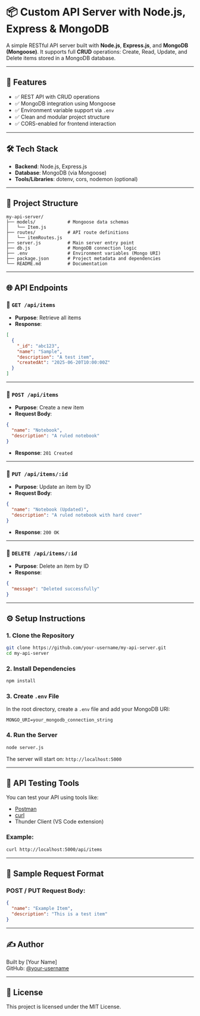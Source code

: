 # 📦 Custom API Server with Node.js, Express & MongoDB

A simple RESTful API server built with **Node.js**, **Express.js**, and **MongoDB (Mongoose)**. It supports full **CRUD** operations: Create, Read, Update, and Delete items stored in a MongoDB database.

---

## 🚀 Features

- ✅ REST API with CRUD operations
- ✅ MongoDB integration using Mongoose
- ✅ Environment variable support via `.env`
- ✅ Clean and modular project structure
- ✅ CORS-enabled for frontend interaction

---

## 🛠️ Tech Stack

- **Backend**: Node.js, Express.js
- **Database**: MongoDB (via Mongoose)
- **Tools/Libraries**: dotenv, cors, nodemon (optional)

---

## 📁 Project Structure

```
my-api-server/
├── models/            # Mongoose data schemas
│   └── Item.js
├── routes/            # API route definitions
│   └── itemRoutes.js
├── server.js          # Main server entry point
├── db.js              # MongoDB connection logic
├── .env               # Environment variables (Mongo URI)
├── package.json       # Project metadata and dependencies
└── README.md          # Documentation
```

---

## 🌐 API Endpoints

### 🔹 `GET /api/items`
- **Purpose**: Retrieve all items
- **Response**:
```json
[
  {
    "_id": "abc123",
    "name": "Sample",
    "description": "A test item",
    "createdAt": "2025-06-20T10:00:00Z"
  }
]
```

---

### 🔹 `POST /api/items`
- **Purpose**: Create a new item
- **Request Body**:
```json
{
  "name": "Notebook",
  "description": "A ruled notebook"
}
```
- **Response**: `201 Created`

---

### 🔹 `PUT /api/items/:id`
- **Purpose**: Update an item by ID
- **Request Body**:
```json
{
  "name": "Notebook (Updated)",
  "description": "A ruled notebook with hard cover"
}
```
- **Response**: `200 OK`

---

### 🔹 `DELETE /api/items/:id`
- **Purpose**: Delete an item by ID
- **Response**:
```json
{
  "message": "Deleted successfully"
}
```

---

## ⚙️ Setup Instructions

### 1. Clone the Repository
```bash
git clone https://github.com/your-username/my-api-server.git
cd my-api-server
```

### 2. Install Dependencies
```bash
npm install
```

### 3. Create `.env` File
In the root directory, create a `.env` file and add your MongoDB URI:
```
MONGO_URI=your_mongodb_connection_string
```

### 4. Run the Server
```bash
node server.js
```
The server will start on: `http://localhost:5000`

---

## 🧪 API Testing Tools

You can test your API using tools like:
- [Postman](https://postman.com)
- [curl](https://curl.se)
- Thunder Client (VS Code extension)

### Example:
```bash
curl http://localhost:5000/api/items
```

---

## 📌 Sample Request Format

### POST / PUT Request Body:
```json
{
  "name": "Example Item",
  "description": "This is a test item"
}
```

---

## ✍️ Author

Built by [Your Name]  
GitHub: [@your-username](https://github.com/SounakDutta10)

---

## 📜 License

This project is licensed under the MIT License.
